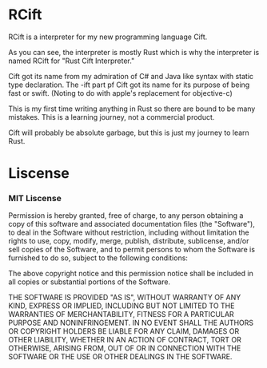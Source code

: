 # RCift

RCift is a interpreter for my new programming language Cift.

As you can see, the interpreter is mostly Rust which is why the interpreter is named RCift for "Rust Cift Interpreter."

Cift got its name from my admiration of C# and Java like syntax with static type declaration.
The -ift part pf Cift got its name for its purpose of being fast or swift. (Noting to do with apple's replacement for objective-c)
                                                      
This is my first time writing anything in Rust so there are bound to be many mistakes.
This is a learning journey, not a commercial product.

Cift will probably be absolute garbage, but this is just my journey to learn Rust.

# Liscense

### MIT Liscense

Permission is hereby granted, free of charge, to any person obtaining a copy of this software and associated documentation files (the "Software"), to deal in the Software without restriction, including without limitation the rights to use, copy, modify, merge, publish, distribute, sublicense, and/or sell copies of the Software, and to permit persons to whom the Software is furnished to do so, subject to the following conditions:

The above copyright notice and this permission notice shall be included in all copies or substantial portions of the Software.

THE SOFTWARE IS PROVIDED "AS IS", WITHOUT WARRANTY OF ANY KIND, EXPRESS OR IMPLIED, INCLUDING BUT NOT LIMITED TO THE WARRANTIES OF MERCHANTABILITY, FITNESS FOR A PARTICULAR PURPOSE AND NONINFRINGEMENT. IN NO EVENT SHALL THE AUTHORS OR COPYRIGHT HOLDERS BE LIABLE FOR ANY CLAIM, DAMAGES OR OTHER LIABILITY, WHETHER IN AN ACTION OF CONTRACT, TORT OR OTHERWISE, ARISING FROM, OUT OF OR IN CONNECTION WITH THE SOFTWARE OR THE USE OR OTHER DEALINGS IN THE SOFTWARE.
